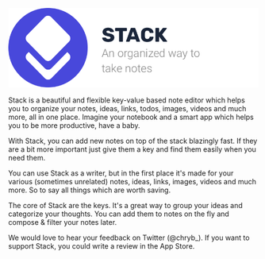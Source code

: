 ![stack logo github](./media/logo_x256_github.png)

Stack is a beautiful and flexible key-value based note editor which helps you to organize your notes, ideas, links, todos, images, videos and much more, all in one place.
Imagine your notebook and a smart app which helps you to be more productive, have a baby.

With Stack, you can add new notes on top of the stack blazingly fast. If they are a bit more important just give them a key and find them easily when you need them.

You can use Stack as a writer, but in the first place it's made for your various (sometimes unrelated) notes, ideas, links, images, videos and much more. So to say all things which are worth saving.

The core of Stack are the keys. It's a great way to group your ideas and categorize your thoughts. You can add them to notes on the fly and compose & filter your notes later.

We would love to hear your feedback on Twitter (@chryb_). If you want to support Stack, you could write a review in the App Store.
